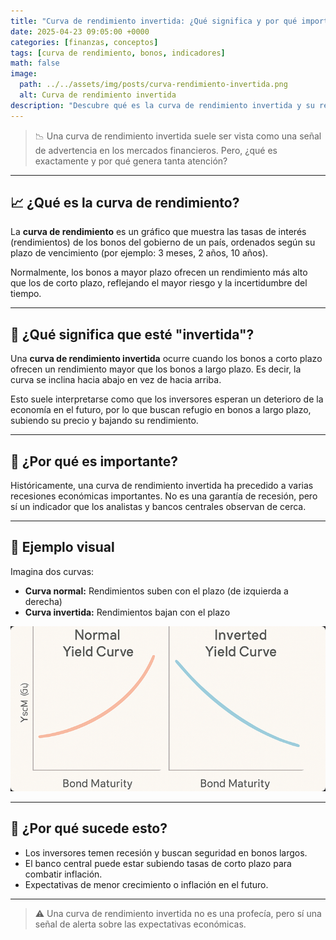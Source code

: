 ```yaml
---
title: "Curva de rendimiento invertida: ¿Qué significa y por qué importa?"
date: 2025-04-23 09:05:00 +0000
categories: [finanzas, conceptos]
tags: [curva de rendimiento, bonos, indicadores]
math: false
image:
  path: ../../assets/img/posts/curva-rendimiento-invertida.png
  alt: Curva de rendimiento invertida
description: "Descubre qué es la curva de rendimiento invertida y su relación con las recesiones económicas."
---
```


> 📉 Una curva de rendimiento invertida suele ser vista como una señal de advertencia en los mercados financieros. Pero, ¿qué es exactamente y por qué genera tanta atención?

---

## 📈 ¿Qué es la curva de rendimiento?

La **curva de rendimiento** es un gráfico que muestra las tasas de interés (rendimientos) de los bonos del gobierno de un país, ordenados según su plazo de vencimiento (por ejemplo: 3 meses, 2 años, 10 años).

Normalmente, los bonos a mayor plazo ofrecen un rendimiento más alto que los de corto plazo, reflejando el mayor riesgo y la incertidumbre del tiempo.

---

## 🔄 ¿Qué significa que esté "invertida"?

Una **curva de rendimiento invertida** ocurre cuando los bonos a corto plazo ofrecen un rendimiento mayor que los bonos a largo plazo. Es decir, la curva se inclina hacia abajo en vez de hacia arriba.

Esto suele interpretarse como que los inversores esperan un deterioro de la economía en el futuro, por lo que buscan refugio en bonos a largo plazo, subiendo su precio y bajando su rendimiento.

---

## 🚨 ¿Por qué es importante?

Históricamente, una curva de rendimiento invertida ha precedido a varias recesiones económicas importantes. No es una garantía de recesión, pero sí un indicador que los analistas y bancos centrales observan de cerca.

---

## 📝 Ejemplo visual

Imagina dos curvas:
- **Curva normal:** Rendimientos suben con el plazo (de izquierda a derecha)
- **Curva invertida:** Rendimientos bajan con el plazo


![Curva de rendimiento invertida](../../assets/img/posts/curva-rendimiento-invertida2.png "Curva de rendimiento invertida")

---

## 🔎 ¿Por qué sucede esto?

- Los inversores temen recesión y buscan seguridad en bonos largos.
- El banco central puede estar subiendo tasas de corto plazo para combatir inflación.
- Expectativas de menor crecimiento o inflación en el futuro.

---


> ⚠️ Una curva de rendimiento invertida no es una profecía, pero sí una señal de alerta sobre las expectativas económicas.
